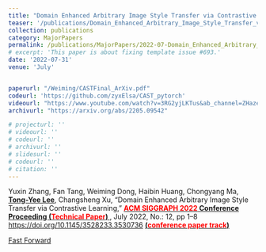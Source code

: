 ```yaml
---
title: "Domain Enhanced Arbitrary Image Style Transfer via Contrastive Learning"
teaser: '/publications/Domain_Enhanced_Arbitrary_Image_Style_Transfer_via_Contrastive_Learning.jpg'
collection: publications
category: MajorPapers
permalink: /publications/MajorPapers/2022-07-Domain_Enhanced_Arbitrary_Image_Style_Transfer_via_Contrastive_Learning
# excerpt: 'This paper is about fixing template issue #693.'
date: '2022-07-31'
venue: 'July'


paperurl: "/Weiming/CASTFinal_ArXiv.pdf"
codeurl: 'https://github.com/zyxElsa/CAST_pytorch'
videourl: "https://www.youtube.com/watch?v=3RG2yjLKTus&ab_channel=ZHazel"
archivurl: "https://arxiv.org/abs/2205.09542"

# projecturl: ''
# videourl: ''
# codeurl: ''
# archivurl: ''
# slidesurl: ''
# codeurl: ''
# citation: ''
---
```

	

Yuxin Zhang, Fan Tang, Weiming Dong, Haibin Huang, Chongyang Ma, <strong><u>Tong-Yee Lee</u></strong>, Changsheng Xu, “Domain Enhanced Arbitrary Image Style Transfer via Contrastive Learning,” <strong><u><span style="color:red">ACM SIGGRAPH 2022</span> Conference Proceeding (<span style="color:red">Technical Paper</span>) </u></strong>, July 2022, No.: 12, pp 1–8 https://doi.org/10.1145/3528233.3530736  <strong><u>(<span style="color:red">conference paper track</span>)</u></strong>

[Fast Forward](/Weiming/sYxdb-pff_252s1.mov)